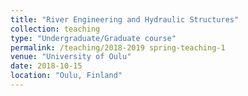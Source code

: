 ```yaml
---
title: "River Engineering and Hydraulic Structures"
collection: teaching
type: "Undergraduate/Graduate course"
permalink: /teaching/2018-2019 spring-teaching-1
venue: "University of Oulu"
date: 2018-10-15
location: "Oulu, Finland"
---
```


